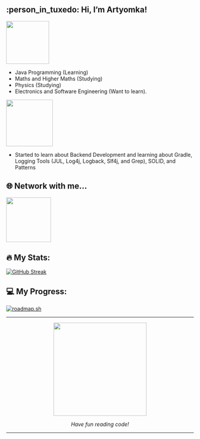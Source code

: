 <h2> :person_in_tuxedo: Hi, I’m Artyomka! </h2>

<!--- Interests Section --->
<div id="header" align="Left">
   <img src="https://img.shields.io/badge/Study Interests-008000 " width="115"/>
</div>

- Java Programming (Learning)
- Maths and Higher Maths (Studying)
- Physics (Studying)
- Electronics and Software Engineering (Want to learn).

<!--- Currently Learning Section --->
<div id="header" align="Left">
   <img src="https://img.shields.io/badge/Currently Learning-FF0000" width="125"/>
</div>

- Started to learn about Backend Development and learning about Gradle, Logging Tools (JUL, Log4j, Logback, Slf4j, and Grep), SOLID, and Patterns

<!--- Contacts Section --->
## :globe_with_meridians: Network with me...

<!--- LinkedIn --->
<a href="https://linkedin.com/in/itsartyom/">
   <div id="header" align="Left">
      <img src="https://img.shields.io/badge/LinkedIn-blue?logo=linkedin&logoColor=white&style=for-the-badge" width="120"/>
   </div>
</a>

## :fire: My Stats:
<!--- Stats: Weekly streak and general stats --->
[![GitHub Streak](http://github-readme-streak-stats.herokuapp.com?user=itsartyomka&theme=tokyonight&date_format=M%20j%5B%2C%20Y%5D)](https://git.io/streak-stats)

## :computer: My Progress:
<!--- Stats: Weekly streak and general stats --->
<div id="progress" align="centre">
   <a href="https://roadmap.sh"><img src="https://api.roadmap.sh/v1-badge/tall/649fedb1d99c9d6731a4febd?variant=dark&roadmaps=computer-science%2Cjava%2Cpostgresql-dba" alt="roadmap.sh"/></a>
</div>

---

<!--- Cool Gif at the end. --->

<div id="gif" align="center">
     <a href="https://www.youtube.com/watch?v=dQw4w9WgXcQ/"><img src="https://media.tenor.com/uJy67OT5Qc4AAAAd/andrew-tate-tate.gif" width="250"/></a>
     <p><i>Have fun reading code!</i></p>
</div>

---
